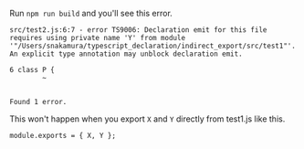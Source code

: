 Run `npm run build` and you'll see this error.

```
src/test2.js:6:7 - error TS9006: Declaration emit for this file requires using private name 'Y' from module '"/Users/snakamura/typescript_declaration/indirect_export/src/test1"'. An explicit type annotation may unblock declaration emit.

6 class P {
        ~


Found 1 error.
```

This won't happen when you export `X` and `Y` directly from test1.js like this.

```
module.exports = { X, Y };
```
